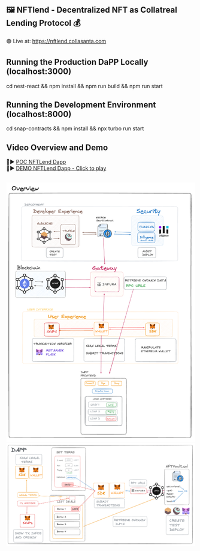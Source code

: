 ##  🖼️ NFTlend - Decentralized NFT as Collatreal Lending Protocol 💰  
🟢  Live at: https://nftlend.collasanta.com

## Running the Production DaPP Locally (localhost:3000)
cd nest-react && npm install && npm run build && npm run start

## Running the Development Environment (localhost:8000)
cd snap-contracts && npm install && npx turbo run start
## 

## Video Overview and Demo
🎥▶️ [POC NFTLend Dapp](https://www.youtube.com/watch?v=sSq6okklBQ4)  
🎥▶️ [DEMO NFTLend Dapp - Click to play](https://www.loom.com/share/90582b737d1641f2abd05c71b9abeb5f)  
## 

![Consensys Products Overview](/consensys-overview.png)  
![NTFLend Dapp POC Overview](/dapp-overview.png)
